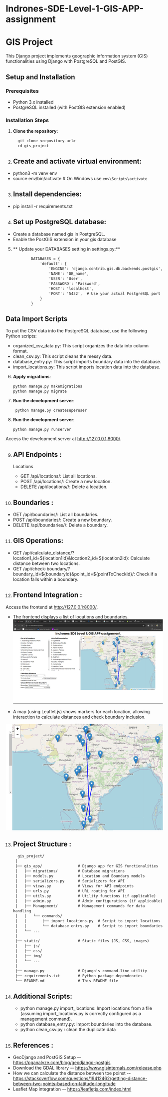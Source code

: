# Indrones-SDE-Level-1-GIS-APP-assignment

# GIS Project

This Django project implements geographic information system (GIS) functionalities using Django with PostgreSQL and PostGIS.

## Setup and Installation

### Prerequisites

- Python 3.x installed
- PostgreSQL installed (with PostGIS extension enabled)

### Installation Steps

1. **Clone the repository:**

         git clone <repository-url>
         cd gis_project

2. ## Create and activate virtual environment:
- python3 -m venv env
- source env/bin/activate   # On Windows use `env\Scripts\activate`

3. ##  Install dependencies:
- pip install -r requirements.txt

4. ## Set up PostgreSQL database:

- Create a database named gis in PostgreSQL.
- Enable the PostGIS extension in your gis database

5. ** Update your DATABASES setting in settings.py:**

      
               DATABASES = {
                   'default': {
                       'ENGINE': 'django.contrib.gis.db.backends.postgis',
                       'NAME': 'DB_name',
                       'USER': 'User',
                       'PASSWORD': 'Password',
                       'HOST': 'localhost',
                       'PORT': '5432',  # Use your actual PostgreSQL port
                   }
               }
      

## Data Import Scripts
 To put the CSV data into the PostgreSQL database, use the following Python scripts:
- organized_csv_data.py: This script organizes the data into column format.
- clean_csv.py: This script cleans the messy data.
- database_entry.py: This script imports boundary data into the database.
- import_locations.py: This script imports location data into the database.
  
  
6. **Apply migrations**:

      
       python manage.py makemigrations
       python manage.py migrate

7. **Run the development server**:

        
        python manage.py createsuperuser
        
8. **Run the development server**:

       python manage.py runserver

Access the development server at http://127.0.0.1:8000/.

9. ## API Endpoints :
   Locations
   - GET /api/locations/: List all locations.
   - POST /api/locations/: Create a new location.
   - DELETE /api/locations/<id>/: Delete a location.

10. ## Boundaries :

   - GET /api/boundaries/: List all boundaries.
   - POST /api/boundaries/: Create a new boundary.
   - DELETE /api/boundaries/<id>/: Delete a boundary.

11. ## GIS Operations:

   - GET /api/calculate_distance/?location1_id=${location1Id}&location2_id=${location2Id}: Calculate distance between two locations.
   - GET /api/check-boundary/?boundary_id=${boundaryId}&point_id=${pointToCheckId}/: Check if a location falls within a boundary.
     
12. ## Frontend Integration :
   Access the frontend at http://127.0.0.1:8000/.
   
   - The frontend displays a list of locations and boundaries.
         ![Assessment Screenshot](gis_project/static/assest/style/assesment.png)

   - A map (using Leaflet.js) shows markers for each location, allowing interaction to calculate distances and check boundary inclusion.

![Leaflet map](gis_project/static/assest/style/map.png)
     
     
13. ## Project Structure :

          
          gis_project/
         │
         ├── gis_app/                # Django app for GIS functionalities
         │   ├── migrations/         # Database migrations
         │   ├── models.py           # Location and Boundary models
         │   ├── serializers.py      # Serializers for API
         │   ├── views.py            # Views for API endpoints
         │   ├── urls.py             # URL routing for API
         │   ├── utils.py            # Utility functions (if applicable)
         │   ├── admin.py            # Admin configurations (if applicable)
         │   ├── Management/         # Management commands for data handling
         │   │   └── commands/
         │   │       ├── import_locations.py  # Script to import locations
         │   │       └── database_entry.py    # Script to import boundaries
         │   └── ...
         │
         ├── static/                 # Static files (JS, CSS, images)
         │   ├── js/
         │   ├── css/
         │   ├── img/
         │   └── ...
         │
         ├── manage.py               # Django's command-line utility
         ├── requirements.txt        # Python package dependencies
         └── README.md               # This README file

14. ## Additional Scripts:
    - python manage.py import_locations: Import locations from a file (assuming import_locations.py is correctly configured as a management command).
    - python database_entry.py: Import boundaries into the database.
    - python clean_csv.py : clean the duplicate data

15. ## References :

- GeoDjango and PostGIS Setup -- https://pganalyze.com/blog/geodjango-postgis
- Download the GDAL library  -- https://www.gisinternals.com/release.php
- How we can calculate the distance between toe poinst -- https://stackoverflow.com/questions/19412462/getting-distance-between-two-points-based-on-latitude-longitude
- Leaflet Map integration -- https://leafletjs.com/index.html
  
